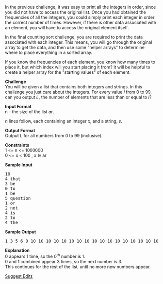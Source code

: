 <html>
<body>

<p>In the previous challenge, it was easy to print all the integers in order, since you did not have to access the original list. Once you had obtained the frequencies of all the integers, you could simply print each integer in order the correct number of times. However, if there is other data associated with an element, you will have to access the original element itself. </p>

<p>In the final counting sort challenge, you are required to print the data associated with each integer. This means, you will go through the original array to get the data, and then use some "helper arrays" to determine where to place everything in a sorted array. </p>

<p>If you know the frequencies of each element, you know how many times to place it, but which index will you start placing it from? It will be helpful to create a helper array for the "starting values" of each element. </p>

<p><strong>Challenge</strong> <br>
You will be given a list that contains both integers and strings. In this challenge you just care about the integers. For every value <em>i</em> from 0 to 99, can you output <em>L</em>, the number of elements that are less than or equal to <em>i</em>? </p>

<p><strong>Input Format</strong> <br>
  n - the size of the list <em>ar</em>.</p>

<p><em>n</em> lines follow, each containing an integer <em>x</em>, and a string, <em>s</em>.</p>

<p><strong>Output Format</strong> <br>
Output <em>L</em> for all numbers from 0 to 99 (inclusive). </p>

<p><strong>Constraints</strong> <br>
1 &lt;= n &lt;= 1000000 <br>
0 &lt;= x &lt; 100 ,  x ∈ ar </p>

<p><strong>Sample Input</strong></p>

<pre>10
4 that
3 be
0 to
1 be
5 question
1 or
2 not
4 is
2 to
4 the
</pre>

<p><strong>Sample Output</strong></p>

<pre>1 3 5 6 9 10 10 10 10 10 10 10 10 10 10 10 10 10 10 10 10 10 10 10 10 10 10 10 10 10 10 10 10 10 10 10 10 10 10 10 10 10 10 10 10 10 10 10 10 10 10 10 10 10 10 10 10 10 10 10 10 10 10 10 10 10 10 10 10 10 10 10 10 10 10 10 10 10 10 10 10 10 10 10 10 10 10 10 10 10 10 10 10 10 10 10 10 10 10 10 
</pre>

<p><strong>Explanation</strong> <br>
0 appears 1 time, so the 0<sup>th</sup> number is 1. <br>
0 and 1 combined appear 3 times, so the next number is 3. <br>
This continues for the rest of the list, until no more new numbers appear.  </p>

<footer><a href="#" class="js-suggest-edits btn btn-line fade in challenge_suggestion-toggle fullscreen-hide">Suggest Edits</a></footer>


</body>
</html>